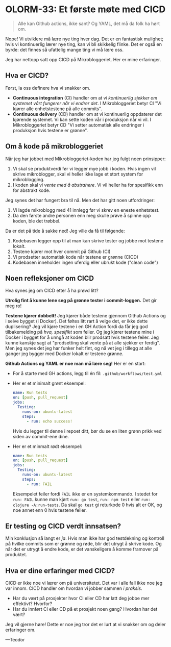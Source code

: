# OLORM-33: Et første møte med CICD

> Alle kan Github actions, ikke sant?
> Og YAML, det må da folk ha hørt om.

Nope!
Vi utviklere må lære nye ting hver dag.
Det er en fantastisk mulighet; hvis vi kontinuerlig lærer nye ting, kan vi bli skikkelig flinke.
Det er også en byrde: det finnes så ufattelig mange ting vi må lære oss.

Jeg har nettopp satt opp CICD på Mikrobloggeriet.
Her er mine erfaringer.

## Hva er CICD?

Først, la oss definere hva vi snakker om.

- **Continuous integration** (CI) handler om at vi _kontinuerlig sjekker om systemet vårt fungerer når vi endrer det_.
  I Mikrobloggeriet betyr CI "Vi kjører alle enhetstestene på alle commits".
- **Continuous delivery** (CD) handler om at vi kontinuerlig oppdaterer det kjørende systemet.
  Vi kan sette koden vår i produksjon når vi vil.
  I Mikrobloggeriet betyr CD "Vi setter automatisk alle endringer i produksjon hvis testene er grønne".

## Om å kode på mikrobloggeriet

Når jeg har jobbet med Mikrobloggeriet-koden har jeg fulgt noen prinsipper:

1. Vi skal se produktverdi før vi legger mye jobb i koden.
   Hvis ingen vil skrive mikroblogger, skal vi heller ikke lage et stort system for mikroblogging.
2. I koden skal vi _vente med å abstrahere_.
   Vi vil heller ha for spesifikk enn for abstrakt kode.

Jeg synes det har fungert bra til nå.
Men det har gitt noen utfordringer:

1. Vi lagde mikroblogg med 41 innlegg før vi skrev en eneste enhetstest.
2. Da den første andre personen enn meg skulle prøve å spinne opp koden, ble det trøbbel.

Da er det på tide å sakke ned!
Jeg ville da få til følgende:

1. Kodebasen legger opp til at man kan skrive tester og jobbe mot testene lokalt.
2. Testene kjører mot hver commit på Github (CI)
3. Vi prodsetter automatisk kode når testene er grønne (CICD)
4. Kodebasen inneholder ingen uferdig eller ubrukt kode ("clean code")

## Noen refleksjoner om CICD

Hva synes jeg om CICD etter å ha prøvd litt?

**Utrolig fint å kunne lene seg på grønne tester i commit-loggen.**
Det gir meg ro!

**Testene kjører dobbelt!**
Jeg kjører både testene gjennom Github Actions og i selve bygget (i Docker).
Det føltes litt rart å velge det, er ikke dette duplisering?
Jeg vil kjøre testene i en GH Action fordi da får jeg god tilbakemelding på _hva, spesifikt_ som feiler.
Og jeg kjører testene mine i Docker i bygget for å unngå at koden blir prodsatt hvis testene feiler.
Jeg kunne kanskje sagt at "prodsetting skal vente på at alle sjekker er ferdig".
Men jeg synes det jeg har funker helt fint, og nå vet jeg i tillegg at alle ganger jeg bygger med Docker lokalt er testene grønne.

**Github Actions og YAML er noe man må lære seg!**
Her er en start:

- For å starte med GH actions, legg til én fil: `.github/workflows/test.yml`

- Her er et minimalt grønt eksempel:

  ```yaml
  name: Run tests
  on: [push, pull_request]
  jobs:
    Testing:
      runs-on: ubuntu-latest
      steps:
        - run: echo success!
  ```
  
  Hvis du legger til denne i repoet ditt, bør du se en liten grønn prikk ved siden av commit-ene dine.
  
- Her er et minmalt rødt eksempel:

  ```yaml
  name: Run tests
  on: [push, pull_request]
  jobs:
    Testing:
      runs-on: ubuntu-latest
      steps:
        - run: FAIL
  ```
  
  Eksempelet feiler fordi `FAIL` ikke er en systemkommando.
  I stedet for `run: FAIL` kunne man kjørt `run: go test`, `run: npm test` eller `run: clojure -A:run-tests`.
  Da skal `go test` gi returkode 0 hvis alt er OK, og noe annet enn 0 hvis testene feiler.

## Er testing og CICD verdt innsatsen?

Min konklusjon så langt er _ja_.
Hvis man ikke har god testdekning og kontroll på hvilke commits som er grønne og røde, blir det utrygt å skrive kode.
Og når det er utrygt å endre kode, er det vanskeligere å komme framover på produktet.

<!--
  Kommentar: jeg synes avsnittet over blir litt for bastant.
  Det svarer ikke på _når_ man bør innføre CICD.

  Jeg innførte CICD da jeg skulle få med meg flere på jobbing.
  Kanskje det er en OK tommelfingerrelegel?
-->

## Hva er dine erfaringer med CICD?

CICD er ikke noe vi lærer om på universitetet.
Det var i alle fall ikke noe jeg var innom.
CICD handler om hvordan vi jobber sammen _i praksis_.

- Har du vært på prosjekter hvor CI eller CD har latt deg jobbe mer effektivt?
  Hvorfor?
- Har du innført CI eller CD på et prosjekt noen gang?
  Hvordan har det vært?

Jeg vil gjerne høre!
Dette er noe jeg tror det er lurt at vi snakker om og deler erfaringer om.

—Teodor
